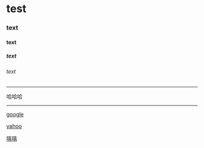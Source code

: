 # test
### text
#### text
##### text
###### text
<hr>
哈哈哈<br>
<hr>

[google](http://www.google.com)

[yahoo](http://tw.yahoo.com)

[嘻嘻](www.docx)
